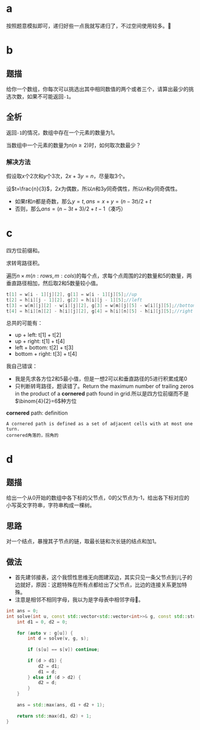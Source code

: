 # a

按照题意模拟即可，递归好些一点我就写递归了，不过空间使用较多。🤣

# b

## 题描

给你一个数组，你每次可以挑选出其中相同数值的两个或者三个，请算出最少的挑选次数，如果不可能返回`-1`。

## 全析

返回`-1`的情况，数组中存在一个元素的数量为1。

当数组中一个元素的数量为$n(n\ge 2)$时，如何取次数最少？

### 解决方法

假设取$x$个2次和$y$个3次，$2x+3y=n$，尽量取3个。

设$t=\frac{n}{3}$，$2x$为偶数，所以$n$和$3y$同奇偶性，所以$n$和$y$同奇偶性。
- 如果$t$和$n$都是奇数，那么$y=t,ans=x+y=(n-3t)/2+t$
- 否则，那么$ans=(n-3t+3)/2+t-1$（凑巧）

# c

四方位前缀和。

求转弯路径积。

遍历$n\times m(n: rows, m: cols)$的每个点，求每个点周围的2的数量和5的数量，两垂直路径相加，然后取2和5数量较小值。

```c++
t[1] = w[i - 1][j][2], g[1] = w[i - 1][j][5];//up
t[2] = h[i][j - 1][2], g[2] = h[i][j - 1][5];//left
t[3] = w[m][j][2] - w[i][j][2], g[3] = w[m][j][5] - w[i][j][5];//bottom
t[4] = h[i][n][2] - h[i][j][2], g[4] = h[i][n][5] - h[i][j][5];//right
```

总共的可能有：
- up + left:      t[1] + t[2]
- up + right:     t[1] + t[4]
- left + bottom:  t[2] + t[3]
- bottom + right: t[3] + t[4]

我自己错误：
- 我是先求各方位2和5最小值，但是一想2可以和垂直路径的5进行积累成尾0
- 只判断转弯路径，题读错了。Return the maximum number of trailing zeros in the product of a **cornered** path found in grid.所以是四方位前缀而不是$\binom{4}{2}=6$种方位

**cornered** path: definition
```
A cornered path is defined as a set of adjacent cells with at most one turn.
cornered角落的，拐角的
```

# d

## 题描

给出一个从0开始的数组中各下标的父节点，0的父节点为-1，给出各下标对应的小写英文字符串，字符串构成一棵树。

## 思路

对一个结点，暴搜其子节点的链，取最长链和次长链的结点和加1。

## 做法

- 首先建邻接表，这个我惯性思维无向图建双边，其实只见一条父节点到儿子的边就好，原因：这题特殊在所有点都给出了父节点，比边的连接关系更加特殊。
- 注意是相邻不相同字母，我以为是字母表中相邻字母🤣。

```c++
int ans = 0;
int solve(int u, const std::vector<std::vector<int>>& g, const std::string& s) {
	int d1 = 0, d2 = 0;
	
	for (auto v : g[u]) {
		int d = solve(v, g, s);
		
		if (s[u] == s[v]) continue;
		
		if (d > d1) {
			d2 = d1;
			d1 = d;
		} else if (d > d2) {
			d2 = d;
		}
	}
	
	ans = std::max(ans, d1 + d2 + 1);
		
	return std::max(d1, d2) + 1;
}
```
